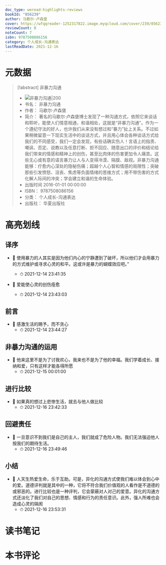 ```yaml
---
doc_type: weread-highlights-reviews
bookId: "856239"
author: 马歇尔·卢森堡
cover: https://wfqqreader-1252317822.image.myqcloud.com/cover/239/856239/t7_856239.jpg
reviewCount: 0
noteCount: 7
isbn: 9787508086156
category: 个人成长-沟通表达
lastReadDate: 2021-12-16
---
```

# 元数据
> [!abstract] 非暴力沟通
> - ![ 非暴力沟通|200](https://wfqqreader-1252317822.image.myqcloud.com/cover/239/856239/t7_856239.jpg)
> - 书名： 非暴力沟通
> - 作者： 马歇尔·卢森堡
> - 简介： 著名的马歇尔·卢森堡博士发现了一种沟通方式，依照它来谈话和聆听，能使人们情意相通，和谐相处，这就是“非暴力沟通”。作为一个遵纪守法的好人，也许我们从来没有想过和“暴力”扯上关系。不过如果稍微留意一下现实生活中的谈话方式，并且用心体会各种谈话方式给我们的不同感受，我们一定会发现，有些话确实伤人！言语上的指责、嘲讽、否定、说教以及任意打断、拒不回应、随意出口的评价和结论给我们带来的情感和精神上的创伤，甚至比肉体的伤害更加令人痛苦。这些无心或有意的语言暴力让人与人变得冷漠、隔膜、敌视。非暴力沟通能够：疗愈内心深处的隐秘伤痛；超越个人心智和情感的局限性；突破那些引发愤怒、沮丧、焦虑等负面情绪的思维方式；用不带伤害的方式化解人际间的冲突；学会建立和谐的生命体验。
> - 出版时间 2016-01-01 00:00:00
> - ISBN： 9787508086156
> - 分类： 个人成长-沟通表达
> - 出版社： 华夏出版社

# 高亮划线

## 译序


- 📌 使用暴力的人其实是因为他们内心的宁静遭到了破坏，所以他们才会用暴力的方式维护或寻求心灵的和平。这或许是暴力的蝴蝶效应吧。” 
    - ⏱ 2021-12-14 23:41:35 

- 📌 爱能使心灵的创伤痊愈 
    - ⏱ 2021-12-14 23:43:03 
## 前言


- 📌 感激生活的赐予，而不贪心 
    - ⏱ 2021-12-14 23:44:27 
## 非暴力沟通的运用


- 📌 他来这里不是为了讨我欢心，我来也不是为了他的幸福。我们学着成长、接纳和爱，只有这样才能各得所愿 
    - ⏱ 2021-12-15 00:01:00 
## 进行比较


- 📌 如果真的想过上悲惨生活，就去与他人做比较 
    - ⏱ 2021-12-16 23:42:33 
## 回避责任


- 📌 一旦意识不到我们是自己的主人，我们就成了危险人物。我们无法强迫他人按我们的期待生活。 
    - ⏱ 2021-12-16 23:49:46 
## 小结


- 📌 人天生热爱生命，乐于互助。可是，异化的沟通方式使我们难以体会到心中的爱。道德评判就是其中的一种，它将不符合我们价值观的人看作是不道德的或邪恶的。进行比较也是一种评判，它会蒙蔽对人对己的爱意。异化的沟通方式还淡化了我们对自己的思想、情感和行为的责任意识。此外，强人所难也会造成心灵的隔阂 
    - ⏱ 2021-12-16 23:53:31 

# 读书笔记


# 本书评论

